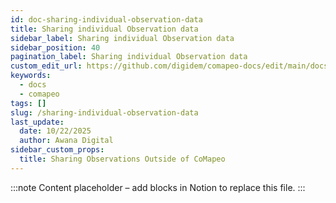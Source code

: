 ```yaml
---
id: doc-sharing-individual-observation-data
title: Sharing individual Observation data
sidebar_label: Sharing individual Observation data
sidebar_position: 40
pagination_label: Sharing individual Observation data
custom_edit_url: https://github.com/digidem/comapeo-docs/edit/main/docs/sharing-individual-observation-data.md
keywords:
  - docs
  - comapeo
tags: []
slug: /sharing-individual-observation-data
last_update:
  date: 10/22/2025
  author: Awana Digital
sidebar_custom_props:
  title: Sharing Observations Outside of CoMapeo
---
```


<!-- Placeholder content generated automatically because the Notion page is missing a Website Block. -->

:::note
Content placeholder – add blocks in Notion to replace this file.
:::
